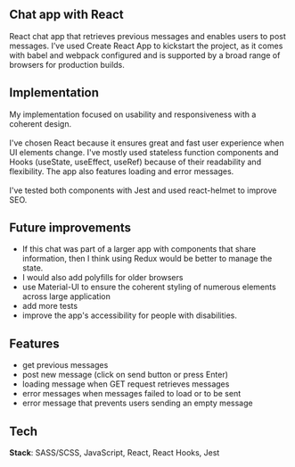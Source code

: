 ## Chat app with React

React chat app that retrieves previous messages and enables users to post messages. I’ve used Create React App to kickstart the project, as it comes with babel and webpack configured and is supported by a broad range of browsers for production builds. <br/>

## Implementation

My implementation focused on usability and responsiveness with a coherent design. <br/><br/> I've chosen React because it ensures great and fast user experience when UI elements change. I've mostly used stateless function components and Hooks (useState, useEffect, useRef) because of their readability and flexibility. The app also features loading and error messages. <br/><br/>
I've tested both components with Jest and used react-helmet to improve SEO. <br/>

## Future improvements

- If this chat was part of a larger app with components that share information, then I think using Redux would be better to manage the state.
- I would also add polyfills for older browsers
- use Material-UI to ensure the coherent styling of numerous elements across large application
- add more tests
- improve the app's accessibility for people with disabilities.

## Features

- get previous messages
- post new message (click on send button or press Enter)
- loading message when GET request retrieves messages
- error messages when messages failed to load or to be sent
- error message that prevents users sending an empty message

## Tech

**Stack**: SASS/SCSS, JavaScript, React, React Hooks, Jest
